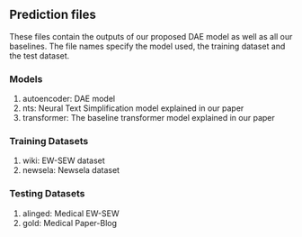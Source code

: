 ## Prediction files
These files contain the outputs of our proposed DAE model as well as all our baselines. The file names specify the model used, the training dataset and the test dataset.

### Models
1. autoencoder: DAE model
2. nts: Neural Text Simplification model explained in our paper
3. transformer: The baseline transformer model explained in our paper

### Training Datasets
1. wiki: EW-SEW dataset 
2. newsela: Newsela dataset

### Testing Datasets
1. alinged: Medical EW-SEW
2. gold: Medical Paper-Blog

